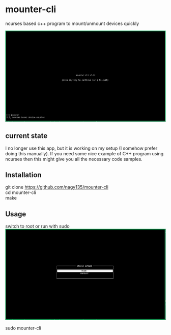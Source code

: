 # mounter-cli
ncurses based c++ program to mount/unmount devices quickly

![init screen](doc/init_screen.png)

## current state
I no longer use this app, but it is working on my setup (I somehow prefer doing this manually).
If you need some nice example of C++ program using ncurses
then this might give you all the necessary code samples.

## Installation
git clone https://github.com/nagy135/mounter-cli  
cd mounter-cli  
make  


## Usage
switch to root or run with sudo
![mount umount choice](doc/mount_umount.png)
  
sudo mounter-cli
